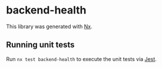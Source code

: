 # backend-health

This library was generated with [Nx](https://nx.dev).

## Running unit tests

Run `nx test backend-health` to execute the unit tests via [Jest](https://jestjs.io).
